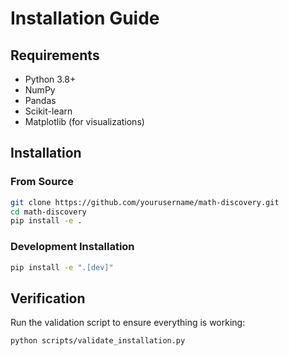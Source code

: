 # Installation Guide

## Requirements

- Python 3.8+
- NumPy
- Pandas
- Scikit-learn
- Matplotlib (for visualizations)

## Installation

### From Source

```bash
git clone https://github.com/yourusername/math-discovery.git
cd math-discovery
pip install -e .
```

### Development Installation

```bash
pip install -e ".[dev]"
```

## Verification

Run the validation script to ensure everything is working:

```bash
python scripts/validate_installation.py
```
